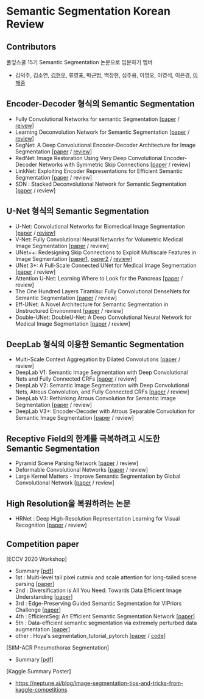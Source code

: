 # Semantic Segmentation Korean Review

## Contributors 

풀잎스쿨 15기 Semantic Segmentation 논문으로 입문하기 멤버

- 김덕주, 김소연, [김현우](https://github.com/choco9966), 류영표, 박근범, 백장현, 심주용, 이명오, 이영석, 이은경, [이해중](https://github.com/DeepHaeJoong)

## Encoder-Decoder 형식의 Semantic Segmentation 

- Fully Convolutional Networks for semantic Segmentation [[paper](https://www.cv-foundation.org/openaccess/content_cvpr_2015/papers/Long_Fully_Convolutional_Networks_2015_CVPR_paper.pdf) / [reivew](https://github.com/choco9966/Semantic-Segmentation-Review/tree/main/001.%20Fully%20Convolutional%20Network)]
- Learning Deconvolution Network for Semantic Segmentation [[paper](https://www.cv-foundation.org/openaccess/content_iccv_2015/papers/Noh_Learning_Deconvolution_Network_ICCV_2015_paper.pdf) / [review](https://github.com/choco9966/Semantic-Segmentation-Review/tree/main/Learning%20Deconvolution%20Network%20for%20Semantic%20Segmentation%20(DeconvNet)%20Review)]
- SegNet: A Deep Convolutional Encoder-Decoder Architecture for Image Segmentation [[paper](https://arxiv.org/pdf/1511.00561.pdf) / [review](https://github.com/choco9966/Semantic-Segmentation-Review/tree/main/A%20Deep%20Convolutional%20Encoder-Decoder%20Architecture%20for%20Image%20Segmentation%20(SegNet)%20Review)]
- RedNet: Image Restoration Using Very Deep Convolutional Encoder-Decoder Networks with Symmetric Skip Connections [[paper](https://arxiv.org/abs/1603.09056) / review]
- LinkNet: Exploiting Encoder Representations for Efficient Semantic Segmentation [[paper](https://arxiv.org/abs/1707.03718) / review] 
- SDN : Stacked Deconvolutional Network for Semantic Segmentation [[paper](https://arxiv.org/abs/1708.04943) / review]

## U-Net 형식의 Semantic Segmentation 

- U-Net: Convolutional Networks for Biomedical Image Segmentation [[paper](https://arxiv.org/abs/1505.04597) / [review](https://github.com/choco9966/Semantic-Segmentation-Review/tree/main/Convolutional%20Networks%20for%20Biomedical%20Image%20Segmentation%20(U-Net)%20Review)]
- V-Net: Fully Convolutional Neural Networks for Volumetric Medical Image Segmentation [[paper](https://arxiv.org/abs/1606.04797) / review]
- UNet++: Redesigning Skip Connections to Exploit Multiscale Features in Image Segmentation [[paper1](https://arxiv.org/pdf/1912.05074), [paper2](https://arxiv.org/abs/1807.10165) / [review](https://github.com/choco9966/Semantic-Segmentation-Review/tree/main/Redesigning%20Skip%20Connections%20to%20Exploit%20(UNet%2B%2B))]
- UNet 3+: A Full-Scale Connected UNet for Medical Image Segmentation [[paper](https://arxiv.org/abs/2004.08790) / review]
- Attention U-Net: Learning Where to Look for the Pancreas [[paper](https://arxiv.org/abs/1804.03999) / review]
- The One Hundred Layers Tiramisu: Fully Convolutional DenseNets for Semantic Segmentation [[paper](https://arxiv.org/abs/1611.09326) / review]
- Eff-UNet: A Novel Architecture for Semantic Segmentation in Unstructured Environment [[paper](https://openaccess.thecvf.com/content_CVPRW_2020/papers/w22/Baheti_Eff-UNet_A_Novel_Architecture_for_Semantic_Segmentation_in_Unstructured_Environment_CVPRW_2020_paper.pdf) / review]
- Double-UNet: DoubleU-Net: A Deep Convolutional Neural Network for Medical Image Segmentation [[paper](https://arxiv.org/abs/2006.04868) / review]

## DeepLab 형식의 이용한 Semantic Segmentation

- Multi-Scale Context Aggregation by Dilated Convolutions [[paper](https://arxiv.org/abs/1511.07122) / review]
- DeepLab V1: Semantic Image Segmentation with Deep Convolutional Nets and Fully Connected CRFs [[paper](https://arxiv.org/pdf/1412.7062.pdf) / review]
- DeepLab V2: Semantic Image Segmentation with Deep Convolutional Nets, Atrous Convolution, and Fully Connected CRFs [[paper](https://arxiv.org/abs/1606.00915) / review]
- DeepLab V3: Rethinking Atrous Convolution for Semantic Image Segmentation [[paper](https://arxiv.org/abs/1706.05587) / review]
- DeepLab V3+: Encoder-Decoder with Atrous Separable Convolution for Semantic Image Segmentation [[paper](https://arxiv.org/abs/1802.02611) / review]

## Receptive Field의 한계를 극복하려고 시도한 Semantic Segmentation 

- Pyramid Scene Parsing Network [[paper](https://arxiv.org/abs/1612.01105) / review]
- Deformable Convolutional Networks [[paper](https://arxiv.org/abs/1703.06211) / review]
- Large Kernel Matters - Improve Semantic Segmentation by Global Convolutional Network [[paper](https://arxiv.org/abs/1703.02719) / review]

## High Resolution을 복원하려는 논문

- HRNet : Deep High-Resolution Representation Learning for Visual Recognition [[paper](https://arxiv.org/abs/1908.07919) / review]

## Competition paper

[ECCV 2020 Workshop]
- Summary [[pdf](https://github.com/choco9966/Semantic-Segmentation-Review/blob/main/Competition%20Paper/ECCV%202020%20Workshop/ECCV%202020%20Workshop.pdf)]
- 1st : Multi-level tail pixel cutmix and scale attention for long-tailed scene parsing [[paper](https://openreview.net/forum?id=GHaQlkoNM-p)]
- 2nd : Diversification is All You Need: Towards Data Efficient Image Understanding [[paper](https://openreview.net/forum?id=UPbbSsBzfEW)]
- 3rd : Edge-Preserving Guided Semantic Segmentation for VIPriors Challenge [[paper](https://vipriors.github.io/assets/downloads/Edge_Preserving_Guided_Semantic_Segmentation.pdf)]
- 4th : EfficientSeg: An Efficient Semantic Segmentation Network [[paper](https://openreview.net/forum?id=s-OSwnzXvEi)]
- 5th : Data-efficient semantic segmentation via extremely perturbed data augmentation [[paper](https://vipriors.github.io/assets/downloads/Data-efficient_semantic_segmentation_via_extremely_perturbed_data_augmentation.pdf)]
- other : Hoya's segmentation_tutorial_pytorch [[paper](https://hoya012.github.io/blog/segmentation_tutorial_pytorch/) / [code](https://github.com/hoya012/semantic-segmentation-tutorial-pytorch)]

[SIIM-ACR Pneumothorax Segmentation]
- Summary [[pdf](https://github.com/choco9966/Semantic-Segmentation-Review/tree/main/Competition%20Paper/SIIM-ACR%20Pneumothorax%20Segmentation)]

[Kaggle Summary Poster] 
- https://neptune.ai/blog/image-segmentation-tips-and-tricks-from-kaggle-competitions
